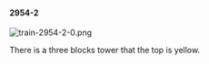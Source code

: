 #### 2954-2
![train-2954-2-0.png](https://github.com/lil-lab/nlvr/raw/master/nlvr/train/images/35/train-2954-2-0.png "train-2954-2-0.png")

There is a three blocks tower that the top is yellow.